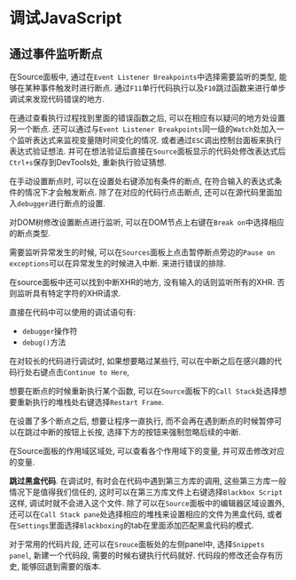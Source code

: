 # 调试JavaScript

## 通过事件监听断点

在Source面板中, 通过在`Event Listener Breakpoints`中选择需要监听的类型, 能够在某种事件触发时进行断点. 通过`F11`单行代码执行以及`F10`跳过函数来进行单步调试来发现代码错误的地方.

在通过查看执行过程找到里面的错误函数之后, 可以在相应有以疑问的地方处设置另一个断点. 还可以通过与`Event Listener Breakpoints`同一级的`Watch`处加入一个监听表达式来监视变量随时间变化的情况. 或者通过`ESC`调出控制台面板来执行表达式验证想法. 并可在想法验证后直接在`Source`面板显示的代码处修改表达式后`Ctrl+s`保存到DevTools处, 重新执行验证猜想.

在手动设置断点时, 可以在设置处右键添加有条件的断点, 在符合输入的表达式条件的情况下才会触发断点. 除了在对应的代码行点击断点, 还可以在源代码里面加入`debugger`进行断点的设置.

对DOM树修改设置断点进行监听, 可以在DOM节点上右键在`Break on`中选择相应的断点类型.

需要监听异常发生的时候, 可以在`Sources`面板上点击暂停断点旁边的`Pause on exceptions`可以在异常发生的时候进入中断. 来进行错误的排除.

在source面板中还可以找到中断XHR的地方, 没有输入的话则监听所有的XHR. 否则监听具有特定字符的XHR请求.

直接在代码中可以使用的调试语句有:

- `debugger`操作符
- `debug()`方法

在对较长的代码进行调试时, 如果想要略过某些行, 可以在中断之后在感兴趣的代码行处右键点击`Continue to Here`,

想要在断点的时候重新执行某个函数, 可以在`Source`面板下的`Call Stack`处选择想要重新执行的堆栈处右键选择`Restart Frame`.

在设置了多个断点之后, 想要让程序一直执行, 而不会再在遇到断点的时候暂停可以在跳过中断的按钮上长按, 选择下方的按钮来强制忽略后续的中断.

在Source面板的作用域区域处, 可以查看各个作用域下的变量, 并可双击修改对应的变量.

**跳过黑盒代码**. 在调试时, 有时会在代码中遇到第三方库的调用, 这些第三方库一般情况下是值得我们信任的, 这时可以在第三方库文件上右键选择`Blackbox Script`这样, 调试时就不会进入这个文件. 除了可以在`Source`面板中的编辑器区域设置外, 还可以在`Call Stack pane`处选择相应的堆栈来设置相应的文件为黑盒代码, 或者在`Settings`里面选择`Blackboxing`的tab在里面添加匹配黑盒代码的模式.

对于常用的代码片段, 还可以在`Srouce`面板处的左侧panel中, 选择`Snippets panel`, 新建一个代码段, 需要的时候右键执行代码就好. 代码段的修改还会存有历史, 能够回退到需要的版本.
